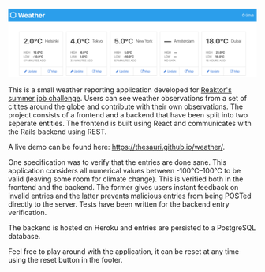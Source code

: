 ![Screenshot](https://github.com/thesauri/weather/raw/master/screenshot.png "Screenshot")

This is a small weather reporting application developed for [Reaktor's summer job challenge](https://github.com/reaktor/kesa-2018). Users can see weather observations from a set of citites around the globe and contribute with their own observations. The project consists of a frontend and a backend that have been split into two seperate entities. The frontend is built using React and communicates with the Rails backend using REST.

A live demo can be found here: https://thesauri.github.io/weather/.

One specification was to verify that the entries are done sane. This application considers all numerical values between -100°C–100°C to be valid (leaving some room for climate change). This is verified both in the frontend and the backend. The former gives users instant feedback on invalid entries and the latter prevents malicious entries from being POSTed directly to the server. Tests have been written for the backend entry verification.

The backend is hosted on Heroku and entries are persisted to a PostgreSQL database.

Feel free to play around with the application, it can be reset at any time using the reset button in the footer.